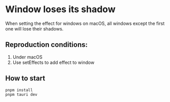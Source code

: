 # Window loses its shadow

When setting the effect for windows on macOS, all windows except the first one will lose their shadows.

## Reproduction conditions:

1. Under macOS
2. Use setEffects to add effect to window

## How to start

```bash
pnpm install
pnpm tauri dev
```
